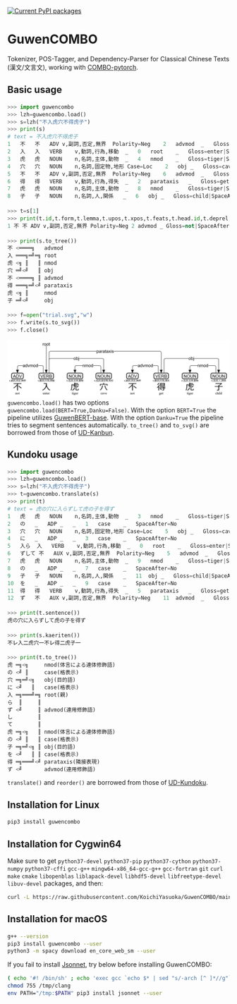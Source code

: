 [![Current PyPI packages](https://badge.fury.io/py/guwencombo.svg)](https://pypi.org/project/guwencombo/)

# GuwenCOMBO

Tokenizer, POS-Tagger, and Dependency-Parser for Classical Chinese Texts (漢文/文言文), working with [COMBO-pytorch](https://gitlab.clarin-pl.eu/syntactic-tools/combo).

## Basic usage

```py
>>> import guwencombo
>>> lzh=guwencombo.load()
>>> s=lzh("不入虎穴不得虎子")
>>> print(s)
# text = 不入虎穴不得虎子
1	不	不	ADV	v,副詞,否定,無界	Polarity=Neg	2	advmod	_	Gloss=not|SpaceAfter=No
2	入	入	VERB	v,動詞,行為,移動	_	0	root	_	Gloss=enter|SpaceAfter=No
3	虎	虎	NOUN	n,名詞,主体,動物	_	4	nmod	_	Gloss=tiger|SpaceAfter=No
4	穴	穴	NOUN	n,名詞,固定物,地形	Case=Loc	2	obj	_	Gloss=cave|SpaceAfter=No
5	不	不	ADV	v,副詞,否定,無界	Polarity=Neg	6	advmod	_	Gloss=not|SpaceAfter=No
6	得	得	VERB	v,動詞,行為,得失	_	2	parataxis	_	Gloss=get|SpaceAfter=No
7	虎	虎	NOUN	n,名詞,主体,動物	_	8	nmod	_	Gloss=tiger|SpaceAfter=No
8	子	子	NOUN	n,名詞,人,関係	_	6	obj	_	Gloss=child|SpaceAfter=No

>>> t=s[1]
>>> print(t.id,t.form,t.lemma,t.upos,t.xpos,t.feats,t.head.id,t.deprel,t.deps,t.misc)
1 不 不 ADV v,副詞,否定,無界 Polarity=Neg 2 advmod _ Gloss=not|SpaceAfter=No

>>> print(s.to_tree())
不 <════╗   advmod
入 ═══╗═╝═╗ root
虎 <╗ ║   ║ nmod
穴 ═╝<╝   ║ obj
不 <════╗ ║ advmod
得 ═══╗═╝<╝ parataxis
虎 <╗ ║     nmod
子 ═╝<╝     obj

>>> f=open("trial.svg","w")
>>> f.write(s.to_svg())
>>> f.close()
```
![trial.svg](https://raw.githubusercontent.com/KoichiYasuoka/GuwenCOMBO/main/trial.png)
`guwencombo.load()` has two options `guwencombo.load(BERT=True,Danku=False)`. With the option `BERT=True` the pipeline utilizes [GuwenBERT-base](https://huggingface.co/ethanyt/guwenbert-base). With the option `Danku=True` the pipeline tries to segment sentences automatically. `to_tree()` and `to_svg()` are borrowed from those of [UD-Kanbun](https://github.com/KoichiYasuoka/UD-Kanbun).

## Kundoku usage

```py
>>> import guwencombo
>>> lzh=guwencombo.load()
>>> s=lzh("不入虎穴不得虎子")
>>> t=guwencombo.translate(s)
>>> print(t)
# text = 虎の穴に入らずして虎の子を得ず
1	虎	虎	NOUN	n,名詞,主体,動物	_	3	nmod	_	Gloss=tiger|SpaceAfter=No
2	の	_	ADP	_	_	1	case	_	SpaceAfter=No
3	穴	穴	NOUN	n,名詞,固定物,地形	Case=Loc	5	obj	_	Gloss=cave|SpaceAfter=No
4	に	_	ADP	_	_	3	case	_	SpaceAfter=No
5	入ら	入	VERB	v,動詞,行為,移動	_	0	root	_	Gloss=enter|SpaceAfter=No
6	ずして	不	AUX	v,副詞,否定,無界	Polarity=Neg	5	advmod	_	Gloss=not|SpaceAfter=No
7	虎	虎	NOUN	n,名詞,主体,動物	_	9	nmod	_	Gloss=tiger|SpaceAfter=No
8	の	_	ADP	_	_	7	case	_	SpaceAfter=No
9	子	子	NOUN	n,名詞,人,関係	_	11	obj	_	Gloss=child|SpaceAfter=No
10	を	_	ADP	_	_	9	case	_	SpaceAfter=No
11	得	得	VERB	v,動詞,行為,得失	_	5	parataxis	_	Gloss=get|SpaceAfter=No
12	ず	不	AUX	v,副詞,否定,無界	Polarity=Neg	11	advmod	_	Gloss=not|SpaceAfter=No

>>> print(t.sentence())
虎の穴に入らずして虎の子を得ず

>>> print(s.kaeriten())
不㆑入㆓虎穴㆒不㆑得㆓虎子㆒

>>> print(t.to_tree())
虎 ═╗<╗     nmod(体言による連体修飾語)
の <╝ ║     case(格表示)
穴 ═╗═╝<╗   obj(目的語)
に <╝   ║   case(格表示)
入 ═╗═══╝═╗ root(親)
ら  ║     ║
ず <╝     ║ advmod(連用修飾語)
し        ║
て        ║
虎 ═╗<╗   ║ nmod(体言による連体修飾語)
の <╝ ║   ║ case(格表示)
子 ═╗═╝<╗ ║ obj(目的語)
を <╝   ║ ║ case(格表示)
得 ═╗═══╝<╝ parataxis(隣接表現)
ず <╝       advmod(連用修飾語)
```

`translate()` and `reorder()` are borrowed from those of [UD-Kundoku](https://github.com/KoichiYasuoka/UD-Kundoku).

## Installation for Linux

```sh
pip3 install guwencombo
```

## Installation for Cygwin64

Make sure to get `python37-devel` `python37-pip` `python37-cython` `python37-numpy` `python37-cffi` `gcc-g++` `mingw64-x86_64-gcc-g++` `gcc-fortran` `git` `curl` `make` `cmake` `libopenblas` `liblapack-devel` `libhdf5-devel` `libfreetype-devel` `libuv-devel` packages, and then:
```sh
curl -L https://raw.githubusercontent.com/KoichiYasuoka/GuwenCOMBO/main/cygwin64.sh | sh
```

## Installation for macOS

```sh
g++ --version
pip3 install guwencombo --user
python3 -m spacy download en_core_web_sm --user
```

If you fail to install [Jsonnet](https://github.com/google/jsonnet), try below before installing GuwenCOMBO:

```sh
( echo '#! /bin/sh' ; echo 'exec gcc `echo $* | sed "s/-arch [^ ]*//g"`' ) > /tmp/clang
chmod 755 /tmp/clang
env PATH="/tmp:$PATH" pip3 install jsonnet --user
```

